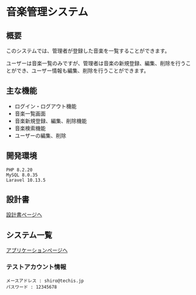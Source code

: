 # 音楽管理システム

## 概要
このシステムでは、管理者が登録した音楽を一覧することができます。

ユーザーは音楽一覧のみですが、管理者は音楽の新規登録、編集、削除を行うことができ、ユーザー情報も編集、削除を行うことができます。

## 主な機能
- ログイン・ログアウト機能
- 音楽一覧画面
- 音楽新規登録、編集、削除機能
- 音楽検索機能
- ユーザーの編集、削除

## 開発環境
```
PHP 8.2.20
MySQL 8.0.35
Laravel 10.13.5
```

## 設計書
[設計書ページへ](https://drive.google.com/drive/folders/1x-vmzV7JPhfVFK_yFikKnWDsN1a9s2IX?usp=drive_link)

## システム一覧
[アプリケーションページへ](https://jp-techis-sakuto1711-38fefa068faa.herokuapp.com/)

### テストアカウント情報
```
メースアドレス : shiro@techis.jp
パスワード : 12345678
```